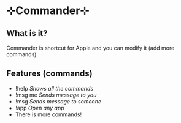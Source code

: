 # ⊹Commander⊹
## What is it?
Commander is shortcut for Apple and you can modify it (add more commands)
## Features (commands)
- !help *Shows all the commands*
- !msg me *Sends message to you*
- !msg *Sends message to someone*
- !app *Open any app*
- There is more commands!
